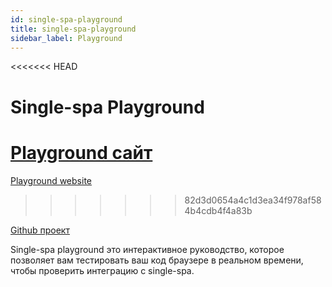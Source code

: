 ```yaml
---
id: single-spa-playground
title: single-spa-playground
sidebar_label: Playground
---
```


<<<<<<< HEAD
# Single-spa Playground

[Playground сайт](http://single-spa-playground.org)
=======
[Playground website](http://single-spa-playground.org)
>>>>>>> 82d3d0654a4c1d3ea34f978af584b4cdb4f4a83b

[Github проект](https://github.com/single-spa/single-spa-playground)

Single-spa playground это интерактивное руководство, которое позволяет вам тестировать ваш код браузере в реальном времени, чтобы проверить интеграцию с single-spa.
